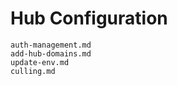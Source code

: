 # Hub Configuration

```{toctree}
auth-management.md
add-hub-domains.md
update-env.md
culling.md
```